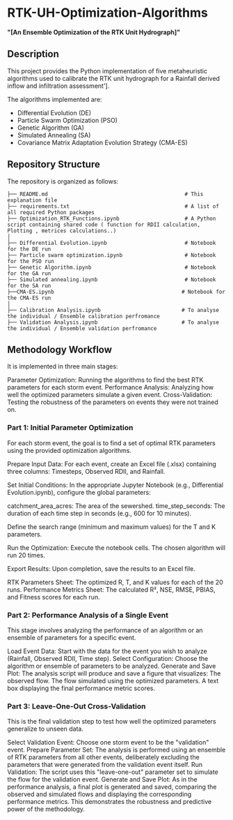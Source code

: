 # RTK-UH-Optimization-Algorithms
**"[An Ensemble Optimization of the RTK Unit Hydrograph]"**


## Description

This project provides the Python implementation of five metaheuristic algorithms used to calibrate the RTK unit hydrograph for a Rainfall derived inflow and infiltration assessment'].

The algorithms implemented are:

* Differential Evolution (DE)
* Particle Swarm Optimization (PSO)
* Genetic Algorithm (GA)
* Simulated Annealing (SA)
* Covariance Matrix Adaptation Evolution Strategy (CMA-ES)

## Repository Structure

The repository is organized as follows:

```
├── README.md                                            # This explanation file
├── requirements.txt                                     # A list of all required Python packages
├── Optimization_RTK_Functions.ipynb                     # A Python script containing shared code ( function for RDII calculation, Plotting , metrices calculations..)
│
├── Differential Evolution.ipynb                         # Notebook for the DE run
├── Particle swarm optimization.ipynb                    # Notebook for the PSO run
├── Genetic Algorithm.ipynb                              # Notebook for the GA run
├── Simulated annealing.ipynb                            # Notebook for the SA run
├──CMA-ES.ipynb                                         # Notebook for the CMA-ES run
│
├── Calibration Analysis.ipynb                          # To analyse the individual / Ensemble calibration perfromance
├── Validation Analysis.ipynb                           # To analyse the individual / Ensemble validation perfromance
```

## Methodology Workflow
It is implemented in three main stages:

Parameter Optimization: Running the algorithms to find the best RTK parameters for each storm event.
Performance Analysis: Analyzing how well the optimized parameters simulate a given event.
Cross-Validation: Testing the robustness of the parameters on events they were not trained on.


### Part 1: Initial Parameter Optimization
For each storm event, the goal is to find a set of optimal RTK parameters using the provided optimization algorithms.

Prepare Input Data: For each event, create an Excel file (.xlsx) containing three columns: Timesteps, Observed RDII, and Rainfall.

Set Initial Conditions: In the appropriate Jupyter Notebook (e.g., Differential Evolution.ipynb), configure the global parameters:

catchment_area_acres: The area of the sewershed.
time_step_seconds: The duration of each time step in seconds (e.g., 600 for 10 minutes).

Define the search range (minimum and maximum values) for the T and K parameters.

Run the Optimization: Execute the notebook cells. The chosen algorithm will run 20 times.

Export Results: Upon completion, save the results to an Excel file. 

RTK Parameters Sheet: The optimized R, T, and K values for each of the 20 runs.
Performance Metrics Sheet: The calculated R², NSE, RMSE, PBIAS, and Fitness scores for each run.

### Part 2: Performance Analysis of a Single Event
This stage involves analyzing the performance of an algorithm or an ensemble of parameters for a specific event.

Load Event Data: Start with the data for the event you wish to analyze (Rainfall, Observed RDII, Time step).
Select Configuration: Choose the algorithm or ensemble of parameters to be analyzed.
Generate and Save Plot: The analysis script will produce and save a figure that visualizes:
The observed flow.
The flow simulated using the optimized parameters.
A text box displaying the final performance metric scores.

### Part 3: Leave-One-Out Cross-Validation 
This is the final validation step to test how well the optimized parameters generalize to unseen data.

Select Validation Event: Choose one storm event to be the "validation" event.
Prepare Parameter Set: The analysis is performed using an ensemble of RTK parameters from all other events, deliberately excluding the parameters that were generated from the validation event itself.
Run Validation: The script uses this "leave-one-out" parameter set to simulate the flow for the validation event.
Generate and Save Plot: As in the performance analysis, a final plot is generated and saved, comparing the observed and simulated flows and displaying the corresponding performance metrics. This demonstrates the robustness and predictive power of the methodology.
